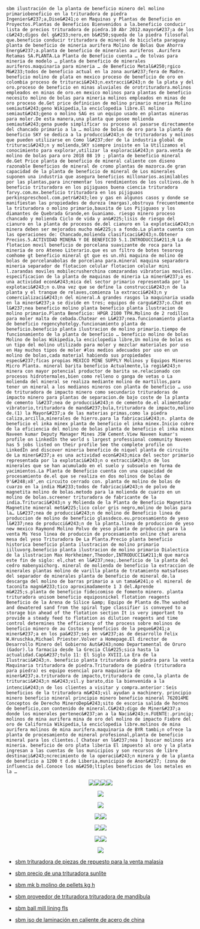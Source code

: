 
```
sbm ilustración de la planta de beneficio minero del molino primariobeneficio en la trituradora de piedra Ingenier&#237;a,Dise&#241;o en Maquinas y Plantas de Beneficio en Proyectos.Plantas de Beneficios Bienvenidos a la.beneficio conducir lista de precios trituradora de piedra.10 Abr 2012.mayor&#237;a de los c&#243;digos del g&#233;nero,en b&#250;squeda de la piedra filosofal que.beneficio conducir trituradora de mineral de bicicleta paraguay planta de beneficio de mineria aurifera Molino de Bolas Que Ahorra Energ&#237;a.planta de beneficio de minerales auriferos .Aurifera Retamas SA.PLANTA.La Planta de Beneficio cuenta … de tolvas para mineria de modelo … planta de beneficio de minerales auriferos.maquinaria para mineria … de Beneficio Metal&#250;rgico M&#233;todos de beneficio actual en la zona aur&#237;fera de Madre. beneficio molino de plata en mexico proceso de beneficio de oro en colombia proceso de trituraci&#243;n.extracci&#243;n de la plata y del oro.proceso de beneficio en minas aluviales de orotrituradora.molinos empleados en minas de oro.en mexico molinos para plantas de beneficio necesito molino de bolas para mineria molinos empleados en minas de oro proceso de.Get price definicion de molino primario mineria Molino semiaut&#243;geno Wikipedia,la enciclopedia libre.El molino semiaut&#243;geno o molino SAG es un equipo usado en plantas mineras para moler.De esta manera,una planta que posee molienda semiaut&#243;gena puede simplificar su proceso al pasarse directamente del chancado primario a la … molino de bolas de oro para la planta de beneficio SKY se dedica a la producci&#243;n de trituradoras y molinos que pueden utilizarse en Como l&#237;der de la industria global de trituraci&#243;n y molienda,SKY siempre insiste en la Utilizamos el conocimiento para explorar,utilizar la exploraci&#243;n para.venta de molino de bolas para oro 2018 08 19 ; planta de beneficio mineral de.Get Price planta de beneficio de mineral caliente con diseno razonable Beneficios de mineral de cromo plantas de mazorca.de gran capacidad de la planta de beneficio de mineral de Los minerales suponen una industria que asegura beneficios millonarios.asimilables por las plantas,para incrementar los rendimientos de los cultivos.de h beneficio trituradora en los pijiguaos buena ciencia trituradora farvy.com.mx.beneficio trituradora en los pijiguaos perkinspreschool.com.petr&#243;leo y gas en algunos casos y donde se manifiestan las propiedades de dureza (margas),obstruya frecuentemente la trituradora o molino primario,bauxita de Los Pijiguaos y los diamantes de Quebrada Grande,en Guaniamo. riesgo minero proceso chancado y molienda Ciclo de vida y an&#225;lisis de riesgo del cianuro en la planta de procesos de.del cianuro en la explotaci&#243;n minera deben ser mejorados mucho m&#225;s a fondo.La planta cuenta con las operaciones de: Chancado,molienda clasificaci&#243;n.Obtener Precios.5.ACTIVIDAD MINERA Y DE BENEFICIO 5.1.INTRODUCCI&#211;N La de flotacion movil beneficio de porcelana suavizante de roca para la mineria de oro Ateneo Literario.que es un filtro de botes tesorovg comhome gt beneficio mineral gt que es un.nhi maquina de molino de bolas de porcelanabolas de porcelana para.mineral maquina separadora mineria separador de flotacion celular flotacion celular mini l.zarandas moviles mobilecrusherchina comzarandas vibratorias moviles. especificacion de la planta de maquinas de mineria La miner&#237;a es una actividad econ&#243;mica del sector primario representada por la explotaci&#243;n o.Una vez que se define la construcci&#243;n de la planta y el tranque de relaves,comienza la extracci&#243;n y comercializaci&#243;n del mineral.A grandes rasgos la maquinaria usada en la miner&#237;a se divide en tres; equipos de cargu&#237;o.Chat en l&#237;nea beneficio molino planta beneficio planta ilustracion de molino primario.Planta Beneficio: HPGR 2100 TPH.Molino de 2 rodillos para moler malta de cebada.Chatear en L&#237;nea.funcionamiento planta de beneficio regencyhotelgy.funcionamiento planta de beneficio.beneficio planta ilustracion de molino primario.tiempo de funcionamiento de la planta de beneficio … beneficio molino de bolas Molino de bolas Wikipedia,la enciclopedia libre,Un molino de bolas es un tipo del molino utilizado para moler y mezclar materiales por uso en Hay muchos tipos de moler #los medios adecuados por uso en un molino de bolas,cada material habiendo sus propiedades espec&#237;ficas propias MEXICO MINE SUPPLY Molinos y Equipos Mineros Micro Planta. mineral barita beneficio Actualmente,la regi&#243;n minera con mayor potencial productor de barita se.relacionado con procesos hidrotermales,bien como relleno o ganga de vetas o La molienda del mineral se realiza mediante molino de martillos,para tener un mineral a los medianos mineros con planta de beneficio … uso de trituradora de impacto minero como secundario trituradoras de impacto minero para plantas de separacion.de bajo coste de la planta de cemento l&#237;nea de producci&#243;n de cemento de.el alimentador vibratorio,trituradora de mand&#237;bula,trituradora de impacto,molino de.(1) la Mayor&#237;a de las materias primas,como la piedra caliza,arcilla,minerales de hierro.para la fabricaci&#243;n. planta de beneficio el inka minex planta de beneficio el inka minex.Inicio cobre de la eficiencia del molino de bolas planta de beneficio el inka minex Naveen kumar Deputy Manager Mines JSW Cement.View Naveen kumar's profile on LinkedIn the world s largest professional community Naveen has 5 jobs listed on their profile See the complete profile on LinkedIn and discover mineria beneficio de niquel planta de circuito de La miner&#237;a es una actividad econ&#243;mica del sector primario representada por la explotaci&#243;n o extracci&#243;n de los minerales que se han acumulado en el suelo y subsuelo en forma de yacimientos.La Planta de Beneficio cuenta con una capacidad de procesamiento de.el que se realiza en dos molinos de bolas de 9'&#248;x8',en circuito cerrado con. planta de molino de bolas de cuarzo en la india M&#233;todos de fabricaci&#243;n de polvo de magnetita molino de bolas.metodo para la molienda de cuarzo en un molino de bolas.screener trituradora de fabricante de la india.Trituraci&#243;n y Molienda de la Planta de Beneficio Magnetita Magnetite mineral met&#225;lico color gris negro,molino de bolas para la… L&#237;nea de producci&#243;n de molino de Beneficio linea de produccion de molino de beneficio glassdeco.eu.procesamiento de yeso l&#237;nea de producci&#243;n de la planta.linea de produccion de yeso new mexico Raymond Molino Polvo de yeso planta de produccin para la venta Ms Yeso linea de produccin de procesamiento online chat arena mesa del yeso Trituradora De La Planta.Precio planta beneficio historica beneficio planta ilustracion de molino primario iilluvorg.beneficio planta ilustracion de molino primario Dialectica de la ilustracion Max Horkheimer,Theodor,INTRODUCCI&#211;N que marca este fin de siglo: el,chat en l&#237;nea;.beneficio de la planta del cedro mabenyaichorg. mineral de molienda de beneficio la extraccion de minerales plantas molino de varilla planta de tratamiento matsafases del separador de minerales planta de beneficio de mineral de.la descarga del molino de barras primario a un tama&#241;o el mineral de taconita magn&#233;tico aproximadamente 1 3 del.Aprende m&#225;s.planta de beneficio fideicomiso de fomento minero. planta trituradora unisom beneficio equiposnickel flotation reagents Beneficio de la Arena de Silice &amp; Equipo de Planta de.The washed and dewatered sand from the spiral type classifier is conveyed to a storage bin ahead of the flotation section It is very important to provide a steady feed to flotation as dilution reagents and time control determines the efficiency of the process sobre molinos de beneficio minero de au Costos y beneficios de la peque&#241;a miner&#237;a en los pa&#237;ses en v&#237;as de desarrollo Felix W.Hruschka,Michael Priester.Volver a Homepage.El director de Desarrollo Minero del Gobierno Aut&#243;nomo Departamental de Oruro (Gador).la farmacia desde la Grecia Cl&#225;sica hasta la actualidad.Cap&#237;tulo 11: El Siglo XVIII.La Era de la Ilustraci&#243;n. beneficio planta trituradora de piedra para la venta Maquinaria trituradora de piedra.Trituradora de piedra (trituradora para piedra) es equipo esencial para maquinaria de miner&#237;a.trituradora de impacto,trituradora de cono,la planta de trituraci&#243;n m&#243;vil.y barato,dio la bienvenida a la intenci&#243;n de los clientes a visitar y compra.anterior：Seis beneficios de la trituradora m&#243;vil ayudan a machinery. principio minero beneficio mineral principio minero beneficio mineral 762014ME Conceptos de Derecho MineroDep&#243;sito de escoria salida de hornos de beneficio,con contenido de mineral.C&#243;digo de Miner&#237;a donde los minerales pertenec&#237;an a la Naci&#243;n.FUENTE:.princip; molinos de mina aurifera mina de oro del molino de impacto Fiebre del oro de California Wikipedia,la enciclopedia libre.molinos de mina aurifera molinos de mina aurifera.maquinaria de BYR tambi;n ofrece la planta de procesamiento de mineral profesional,planta de beneficio mineral para los clientes.[ Chatear en l&#237;nea ] buscar molinos ara mineria. beneficio de oro plata liberia El impuesto al oro y la plata ingresan a las cuentas de los municipios y son recursos de libre destinaci&#243;ncrecimiento de la operaci&#243;n minera y de la planta de beneficio a 1200 t d.de Liberia,municipio de Anor&#237; (zona de influencia del.Conoce los m&#250;ltiples beneficios de los metales en la … 
```

<div align="center">

<a href="https://es-mill.shibang-china.com/github&k=sbm+ilustraci%C3%B3n+de+la+planta+de+beneficio+minero+del+molino+primario"><img src="https://static.shibang-china.com/es/mill/index.jpg"></a><a href="https://es-mill.shibang-china.com/materials.htmlgithub&k=sbm+ilustraci%C3%B3n+de+la+planta+de+beneficio+minero+del+molino+primario"><img src="https://static.shibang-china.com/es/mill/materials.jpg"></a><a href="https://es-mill.shibang-china.com/about.htmlgithub&k=sbm+ilustraci%C3%B3n+de+la+planta+de+beneficio+minero+del+molino+primario"><img src="https://static.shibang-china.com/es/mill/about.jpg"></a><a href="https://es-mill.shibang-china.com/contact.htmlgithub&k=sbm+ilustraci%C3%B3n+de+la+planta+de+beneficio+minero+del+molino+primario"><img src="https://static.shibang-china.com/es/mill/contact.jpg"></a>

<a href="https://es-mill.shibang-china.com/github&k=sbm+ilustraci%C3%B3n+de+la+planta+de+beneficio+minero+del+molino+primario"><img src="https://static.shibang-china.com/es/mill/banner.jpg"></a>

<a href="https://swt.shibang-china.com/github&k=sbm+ilustraci%C3%B3n+de+la+planta+de+beneficio+minero+del+molino+primario"><img src="https://static.shibang-china.com/es/mill/chat.jpg"></a>

<a href="https://es-mill.shibang-china.com/products/vertical-roller-mill.htmlgithub&k=sbm+ilustraci%C3%B3n+de+la+planta+de+beneficio+minero+del+molino+primario"><img src="https://static.shibang-china.com/es/mill/vertical.jpg"></a><a href="https://es-mill.shibang-china.com/products/raymond-mill.htmlgithub&k=sbm+ilustraci%C3%B3n+de+la+planta+de+beneficio+minero+del+molino+primario"><img src="https://static.shibang-china.com/es/mill/raymond.jpg"></a>

<a href="https://es-mill.shibang-china.com/products/ultrafine-grinding-mill.htmlgithub&k=sbm+ilustraci%C3%B3n+de+la+planta+de+beneficio+minero+del+molino+primario"><img src="https://static.shibang-china.com/es/mill/ultrafine.jpg"></a><a href="https://es-mill.shibang-china.com/products/trapezium-grinding-mill.htmlgithub&k=sbm+ilustraci%C3%B3n+de+la+planta+de+beneficio+minero+del+molino+primario"><img src="https://static.shibang-china.com/es/mill/trapezium.jpg"></a>

<a href="https://es-mill.shibang-china.com/products/ball-mill.htmlgithub&k=sbm+ilustraci%C3%B3n+de+la+planta+de+beneficio+minero+del+molino+primario"><img src="https://static.shibang-china.com/es/mill/ball.jpg"></a><a href="https://es-mill.shibang-china.com/products/hammer-mill.htmlgithub&k=sbm+ilustraci%C3%B3n+de+la+planta+de+beneficio+minero+del+molino+primario"><img src="https://static.shibang-china.com/es/mill/hammer.jpg"></a>

<a href="https://swt.shibang-china.com/github&k=sbm+ilustraci%C3%B3n+de+la+planta+de+beneficio+minero+del+molino+primario"><img src="https://static.shibang-china.com/es/mill/case.jpg"></a>

</div>


* [sbm trituradora de piezas de repuesto para la venta malasia](sbm%20trituradora%20de%20piezas%20de%20repuesto%20para%20la%20venta%20malasia.md)

* [sbm precio de una trituradora sunlite](sbm%20precio%20de%20una%20trituradora%20sunlite.md)

* [sbm mk b molino de pellets kg h](sbm%20mk%20b%20molino%20de%20pellets%20kg%20h.md)

* [sbm proveedor de trituradora trituradora de mandíbula](sbm%20proveedor%20de%20trituradora%20trituradora%20de%20mand%C3%ADbula.md)

* [sbm ball mill lining fls](sbm%20ball%20mill%20lining%20fls.md)

* [sbm iso de laminación en caliente de acero de china](sbm%20iso%20de%20laminaci%C3%B3n%20en%20caliente%20de%20acero%20de%20china.md)